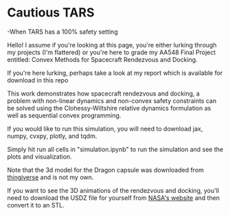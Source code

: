# Cautious TARS #
-When TARS has a 100% safety setting

Hello! I assume if you're looking at this page, you're either lurking through my projects (I'm flattered) or you're here to grade my AA548 Final Project entitled: Convex Methods for Spacecraft Rendezvous and Docking.

If you're here lurking, perhaps take a look at my report which is available for download in this repo

This work demonstrates how spacecraft rendezvous and docking, a problem with non-linear dynamics and non-convex safety constraints can be solved using the Clohessy-Wiltshire relative dynamics formulation as well as sequential convex programming.

If you would like to run this simulation, you will need to download jax, numpy, cvxpy, plotly, and tqdm.

Simply hit run all cells in "simulation.ipynb" to run the simulation and see the plots and visualization. 

Note that the 3d model for the Dragon capsule was downloaded from [thingiverse](https://www.thingiverse.com/thing:4207259) and is not my own.

If you want to see the 3D animations of the rendezvous and docking, you'll need to download the USDZ file for yourself from [NASA's website](https://science.nasa.gov/resource/international-space-station-3d-model/) and then convert it to an STL.
